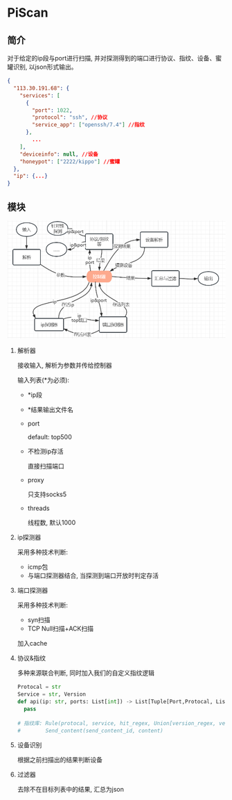 # PiScan
## 简介

对于给定的ip段与port进行扫描, 并对探测得到的端口进行协议、指纹、设备、蜜罐识别, 以json形式输出。

```json
{
  "113.30.191.68": {
    "services": [
      {
        "port": 1022,
        "protocol": "ssh", //协议
        "service_app": ["openssh/7.4"] //指纹
      },
    	...
    ],
    "deviceinfo": null, //设备
    "honeypot": ["2222/kippo"] //蜜罐
  }, 
  "ip": {...}
}
```

## 模块

![image-20230717163308767](README.assets/image-20230717163308767.png)

1. 解析器

   接收输入, 解析为参数并传给控制器

   输入列表(\*为必须):

   - *ip段

   - *结果输出文件名

   - port

     default: top500

   - 不检测ip存活

     直接扫描端口

   - proxy

     只支持socks5

   - threads

     线程数, 默认1000

1. ip探测器

   采用多种技术判断:

   - icmp包
   - 与端口探测器结合, 当探测到端口开放时判定存活

1. 端口探测器

   采用多种技术判断:

   - syn扫描
   - TCP Null扫描+ACK扫描

   加入cache

1. 协议&指纹

   多种来源联合判断, 同时加入我们的自定义指纹逻辑

   ```python
   Protocal = str
   Service = str, Version
   def api(ip: str, ports: List[int]) -> List[Tuple[Port,Protocal, List[Service]]]: # 蜜罐将放入Service中
     pass
   
   # 指纹库: Rule(protocal, service, hit_regex, Union[version_regex, version], send_content_id)
   #        Send_content(send_content_id, content)
   ```

1. 设备识别

   根据之前扫描出的结果判断设备

1. 过滤器

   去除不在目标列表中的结果, 汇总为json

